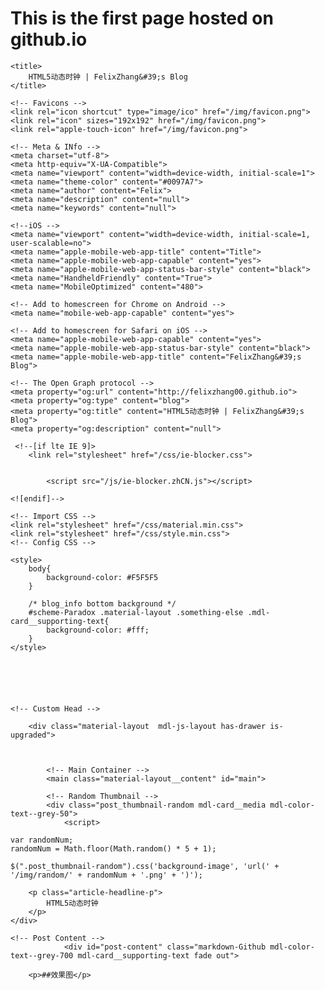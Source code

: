 # This is the first page hosted on github.io

<!DOCTYPE html>

<html>
    <head>
    <!-- Title -->
    
    <title>
        HTML5动态时钟 | FelixZhang&#39;s Blog
    </title>
    
    <!-- Favicons -->
    <link rel="icon shortcut" type="image/ico" href="/img/favicon.png">
    <link rel="icon" sizes="192x192" href="/img/favicon.png">
    <link rel="apple-touch-icon" href="/img/favicon.png">
    
    <!-- Meta & INfo -->
    <meta charset="utf-8">
    <meta http-equiv="X-UA-Compatible">
    <meta name="viewport" content="width=device-width, initial-scale=1">
    <meta name="theme-color" content="#0097A7">
    <meta name="author" content="Felix">
    <meta name="description" content="null">
    <meta name="keywords" content="null">
    
    <!--iOS -->
    <meta name="viewport" content="width=device-width, initial-scale=1, user-scalable=no">
    <meta name="apple-mobile-web-app-title" content="Title">
    <meta name="apple-mobile-web-app-capable" content="yes">
    <meta name="apple-mobile-web-app-status-bar-style" content="black">
    <meta name="HandheldFriendly" content="True">
    <meta name="MobileOptimized" content="480">
    
    <!-- Add to homescreen for Chrome on Android -->
    <meta name="mobile-web-app-capable" content="yes">
    
    <!-- Add to homescreen for Safari on iOS -->
    <meta name="apple-mobile-web-app-capable" content="yes">
    <meta name="apple-mobile-web-app-status-bar-style" content="black">
    <meta name="apple-mobile-web-app-title" content="FelixZhang&#39;s Blog">
    
    <!-- The Open Graph protocol -->
    <meta property="og:url" content="http://felixzhang00.github.io">
    <meta property="og:type" content="blog">
    <meta property="og:title" content="HTML5动态时钟 | FelixZhang&#39;s Blog">
    <meta property="og:description" content="null">
    
     <!--[if lte IE 9]>
        <link rel="stylesheet" href="/css/ie-blocker.css">
        
        
            <script src="/js/ie-blocker.zhCN.js"></script>
        
    <![endif]-->
    
    <!-- Import CSS -->
    <link rel="stylesheet" href="/css/material.min.css">
    <link rel="stylesheet" href="/css/style.min.css">
    <!-- Config CSS -->


<!-- Other Styles -->



<!-- Theme Background Related-->

    <style>
        body{
            background-color: #F5F5F5
        }
		
		/* blog_info bottom background */
        #scheme-Paradox .material-layout .something-else .mdl-card__supporting-text{
            background-color: #fff;
        }
    </style>





    
    <!-- Custom Head -->
    
</head>

<body id="scheme-Paradox">

		
        <div class="material-layout  mdl-js-layout has-drawer is-upgraded">
				
			
			
            <!-- Main Container -->
            <main class="material-layout__content" id="main">
			
			<!-- Random Thumbnail -->
			<div class="post_thumbnail-random mdl-card__media mdl-color-text--grey-50">
				<script>
    
    var randomNum;
    randomNum = Math.floor(Math.random() * 5 + 1);
    
    $(".post_thumbnail-random").css('background-image', 'url(' + '/img/random/' + randomNum + '.png' + ')');
    
</script>

		
	
        <p class="article-headline-p">
            HTML5动态时钟
        </p>
    </div>
	
	<!-- Post Content -->
                <div id="post-content" class="markdown-Github mdl-color-text--grey-700 mdl-card__supporting-text fade out">
	
		<p>##效果图</p>
<p><canvas id="mycanvas" width="360" height="360" style="background: #B0D141"></canvas></p>
<script>
            var mycanvas = document.getElementById("mycanvas");
            var context = mycanvas.getContext("2d");
			var width = 360 ; 
			var height = 360 ;

            function drawClock() {
                //每次调用函数都要对指定区域清屏
                context.clearRect(0, 0, width, width);
                var date = new Date();
                var hour = date.getHours();
                var min = date.getMinutes();
                var sec = date.getSeconds();
                hour = (hour >= 12) ? hour - 12 : hour;
                hour = hour + min / 60;
                min = min + sec / 60;

                //画圆
                context.lineWidth=3;
                context.strokeStyle='#000';
                context.beginPath();
                context.arc(width/2, width/2, 100, 0, 360, false);
                context.closePath();
                context.stroke();



                //画时刻度

                for (var i = 0; i < 12; i++) 
				{
                    context.save();
                    
					context.strokeStyle='black';
                    
					context.beginPath();
                    
					context.translate(width/2, width/2);
                    
					context.rotate(i * 30 * Math.PI / 180);
                    
					context.beginPath();
                    
					context.moveTo(0, -(width/3)-20);
                    
					context.lineTo(0, - (width/3) );
                    
					context.closePath();
                    
					context.stroke();
                    
					context.restore();
                }


                //画分刻度
                context.beginPath();
                for (var i = 0; i < 60; i++) 
				{
                    context.save () ;
                    
					context.strokeStyle='blue';
                    
					context.beginPath();
                    
					context.translate ( width/2, width/2 );
                    
					context.rotate    (i * 6 * Math.PI / 180);
                    
					context.moveTo    (0, -(width/3)-10);
                    
					context.lineTo    (0, -(width/3)-20);
                    
					context.closePath () ;
                    
					context.stroke();
                    
					context.restore();
                }


                //画时针
                context.save();
                
				context.lineWidth=15 ;
				
				context.strokeStyle='blue';
                
				context.beginPath();
                
				context.translate(width/2, width/2);
                
				context.rotate(hour * Math.PI * 30 / 180);
                
				context.moveTo(0, -(width/4));
                
				context.lineTo(0, 10);
                
				context.closePath();
                
				context.stroke();
                
				context.restore();

                //画分针
                context.save();
                
				context.lineWidth = 8 ;
				
				context.strokeStyle='yellow';
                
				context.beginPath();
                
				context.translate(width/2, width/2);
				
                context.rotate(min * Math.PI * 6 / 180);
                
				context.moveTo(0, -(width/3) +10 );
                
				context.lineTo (0, 0);
                
				context.closePath();
                context.stroke();
                context.restore();

                //画秒针
                context.save();
                context.lineWidth = 1;
                context.strokeStyle='purple';
                context.beginPath();
                context.translate(width/2, width/2);
                context.rotate(sec * Math.PI * 6 / 180);
                context.moveTo(0, -(width/3)-10);
                context.lineTo(0, 12);
                context.closePath();
                context.stroke();
                context.restore();
            }
            setInterval(drawClock, 1000);
        </script>
	
	
</div>


<!-- MathJax Load-->

            </main>
        </div>
		
    </body>
		
	
</html>
